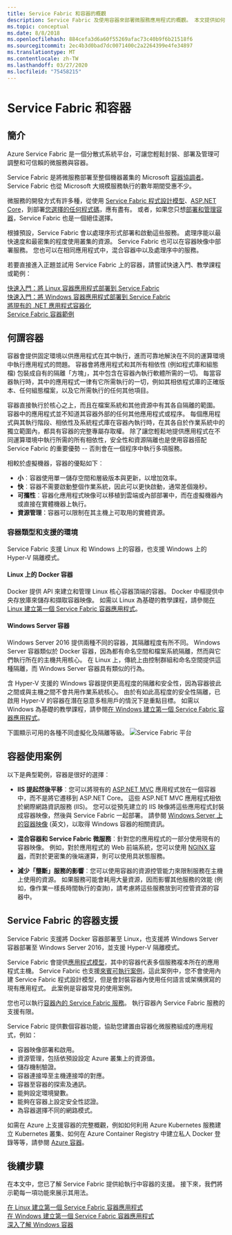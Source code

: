 ```yaml
---
title: Service Fabric 和容器的概觀
description: Service Fabric 及使用容器來部署微服務應用程式的概觀。 本文提供如何使用容器及 Service Fabric 所提供之功能的概觀。
ms.topic: conceptual
ms.date: 8/8/2018
ms.openlocfilehash: 884cefa3d6a60f55269afac73c40b9f6b21518f6
ms.sourcegitcommit: 2ec4b3d0bad7dc0071400c2a2264399e4fe34897
ms.translationtype: MT
ms.contentlocale: zh-TW
ms.lasthandoff: 03/27/2020
ms.locfileid: "75458215"
---
```

# <a name="service-fabric-and-containers"></a>Service Fabric 和容器

## <a name="introduction"></a>簡介

Azure Service Fabric 是一個分散式系統平台，可讓您輕鬆封裝、部署及管理可調整和可信賴的微服務與容器。

Service Fabric 是將微服務部署至整個機器叢集的 Microsoft [容器協調者](service-fabric-cluster-resource-manager-introduction.md)。 Service Fabric 也從 Microsoft 大規模服務執行的數年期間受惠不少。

微服務的開發方式有許多種，從使用 [Service Fabric 程式設計模型](service-fabric-choose-framework.md)、[ASP.NET Core](service-fabric-reliable-services-communication-aspnetcore.md)，到部署[您選擇的任何程式碼](service-fabric-guest-executables-introduction.md)，應有盡有。 或者，如果您只想[部署和管理容器](service-fabric-containers-overview.md)，Service Fabric 也是一個絕佳選擇。

根據預設，Service Fabric 會以處理序形式部署和啟動這些服務。 處理序能以最快速度和最密集的程度使用叢集的資源。 Service Fabric 也可以在容器映像中部署服務。 您也可以在相同應用程式中，混合容器中以及處理序中的服務。

若要直接進入正題並試用 Service Fabric 上的容器，請嘗試快速入門、教學課程或範例：  

[快速入門：將 Linux 容器應用程式部署到 Service Fabric](service-fabric-quickstart-containers-linux.md)  
[快速入門：將 Windows 容器應用程式部署到 Service Fabric](service-fabric-quickstart-containers.md)  
[將現有的 .NET 應用程式容器化](service-fabric-host-app-in-a-container.md)  
[Service Fabric 容器範例](https://azure.microsoft.com/resources/samples/service-fabric-containers/)  

## <a name="what-are-containers"></a>何謂容器

容器會提供固定環境以供應用程式在其中執行，進而可靠地解決在不同的運算環境中執行應用程式的問題。 容器會將應用程式和其所有相依性 (例如程式庫和組態檔) 包裝成自有的隔離「方塊」，其中包含在容器內執行軟體所需的一切。 每當容器執行時，其中的應用程式一律有它所需執行的一切，例如其相依程式庫的正確版本、任何組態檔案，以及它所需執行的任何其他項目。

容器直接執行於核心之上，而且在檔案系統和其他資源中有其各自隔離的範圍。 容器中的應用程式並不知道其容器外部的任何其他應用程式或程序。 每個應用程式與其執行階段、相依性及系統程式庫在容器內執行時，在其各自於作業系統中的獨立範圍內，都具有容器的完整專屬存取權。 除了讓您輕鬆地提供應用程式在不同運算環境中執行所需的所有相依性，安全性和資源隔離也是使用容器搭配 Service Fabric 的重要優勢 -- 否則會在一個程序中執行多項服務。

相較於虛擬機器，容器的優點如下︰

* **小**︰容器使用單一儲存空間和層級版本與更新，以增加效率。
* **快**︰容器不需要啟動整個作業系統，因此可以更快啟動，通常差個幾秒。
* **可攜性**︰容器化應用程式映像可以移植到雲端或內部部署中，而在虛擬機器內或直接在實體機器上執行。
* **資源管理**：容器可以限制在其主機上可取用的實體資源。

### <a name="container-types-and-supported-environments"></a>容器類型和支援的環境

Service Fabric 支援 Linux 和 Windows 上的容器，也支援 Windows 上的 Hyper-V 隔離模式。

#### <a name="docker-containers-on-linux"></a>Linux 上的 Docker 容器

Docker 提供 API 來建立和管理 Linux 核心容器頂端的容器。 Docker 中樞提供中央存放庫來儲存和擷取容器映像。
如需以 Linux 為基礎的教學課程，請參閱[在 Linux 建立第一個 Service Fabric 容器應用程式](service-fabric-get-started-containers-linux.md)。

#### <a name="windows-server-containers"></a>Windows Server 容器

Windows Server 2016 提供兩種不同的容器，其隔離程度有所不同。 Windows Server 容器類似於 Docker 容器，因為都有命名空間和檔案系統隔離，然而與它們執行所在的主機共用核心。 在 Linux 上，傳統上由控制群組和命名空間提供這種隔離，而 Windows Server 容器具有類似的行為。

含 Hyper-V 支援的 Windows 容器提供更高程度的隔離和安全性，因為容器彼此之間或與主機之間不會共用作業系統核心。 由於有如此高程度的安全性隔離，已啟用 Hyper-V 的容器在潛在惡意多租用戶的情況下是重點目標。
如需以 Windows 為基礎的教學課程，請參閱[在 Windows 建立第一個 Service Fabric 容器應用程式](service-fabric-get-started-containers.md)。

下圖顯示可用的各種不同虛擬化及隔離等級。
![Service Fabric 平台][Image1]

## <a name="scenarios-for-using-containers"></a>容器使用案例

以下是典型範例，容器是很好的選擇︰

* **IIS 提起然後平移**︰您可以將現有的 [ASP.NET MVC](https://www.asp.net/mvc) 應用程式放在一個容器中，而不是將它遷移到 ASP.NET Core。 這些 ASP.NET MVC 應用程式相依於網際網路資訊服務 (IIS)。 您可以從預先建立的 IIS 映像將這些應用程式封裝成容器映像，然後與 Service Fabric 一起部署。 請參閱 [Windows Server 上的容器映像](https://docs.microsoft.com/virtualization/windowscontainers/quick-start/quick-start-windows-server) (英文)，以取得 Windows 容器的相關資訊。

* **混合容器和 Service Fabric 微服務**︰針對您的應用程式的一部分使用現有的容器映像。 例如，對於應用程式的 Web 前端系統，您可以使用 [NGINX 容器](https://hub.docker.com/_/nginx/)，而對於更密集的後端運算，則可以使用具狀態服務。

* **減少「壟斷」服務的影響**︰您可以使用容器的資源控管能力來限制服務在主機上使用的資源。 如果服務可能會耗用大量資源，因而影響其他服務的效能 (例如，像作業一樣長時間執行的查詢)，請考慮將這些服務放到可控管資源的容器中。

## <a name="service-fabric-support-for-containers"></a>Service Fabric 的容器支援

Service Fabric 支援將 Docker 容器部署至 Linux，也支援將 Windows Server 容器部署至 Windows Server 2016，並支援 Hyper-V 隔離模式。 

Service Fabric 會提供[應用程式模型](service-fabric-application-model.md)，其中的容器代表多個服務複本所在的應用程式主機。 Service Fabric 也支援[來賓可執行案例](service-fabric-guest-executables-introduction.md)，這此案例中，您不會使用內建 Service Fabric 程式設計模型，但是會封裝容器內使用任何語言或架構撰寫的現有應用程式。 此案例是容器常見的使用案例。

您也可以執行[容器內的 Service Fabric 服務](service-fabric-services-inside-containers.md)。 執行容器內 Service Fabric 服務的支援有限。

Service Fabric 提供數個容器功能，協助您建置由容器化微服務組成的應用程式，例如：

* 容器映像部署和啟用。
* 資源管理，包括依預設設定 Azure 叢集上的資源值。
* 儲存機制驗證。
* 容器連接埠至主機連接埠的對應。
* 容器至容器的探索及通訊。
* 能夠設定環境變數。
* 能夠在容器上設定安全性認證。
* 為容器選擇不同的網路模式。

如需在 Azure 上支援容器的完整概觀，例如如何利用 Azure Kubernetes 服務建立 Kubernetes 叢集、如何在 Azure Container Registry 中建立私人 Docker 登錄等等，請參閱 [Azure 容器](https://docs.microsoft.com/azure/containers/)。

## <a name="next-steps"></a>後續步驟

在本文中，您已了解 Service Fabric 提供給執行中容器的支援。 接下來，我們將示範每一項功能來展示其用法。

[在 Linux 建立第一個 Service Fabric 容器應用程式](service-fabric-get-started-containers-linux.md)  
[在 Windows 建立第一個 Service Fabric 容器應用程式](service-fabric-get-started-containers.md)  
[深入了解 Windows 容器](https://docs.microsoft.com/virtualization/windowscontainers/about/)

[Image1]: media/service-fabric-containers/Service-Fabric-Types-of-Isolation.png